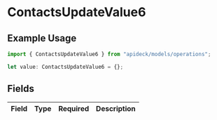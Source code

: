 # ContactsUpdateValue6

## Example Usage

```typescript
import { ContactsUpdateValue6 } from "apideck/models/operations";

let value: ContactsUpdateValue6 = {};
```

## Fields

| Field       | Type        | Required    | Description |
| ----------- | ----------- | ----------- | ----------- |
